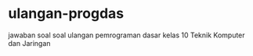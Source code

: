 # ulangan-progdas
jawaban soal soal ulangan pemrograman dasar kelas 10 Teknik Komputer dan Jaringan
